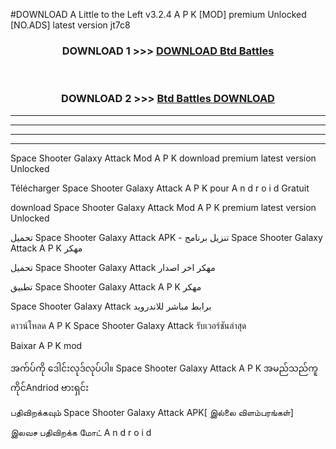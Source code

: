 #DOWNLOAD A Little to the Left v3.2.4 A P K [MOD] premium Unlocked [NO.ADS] latest version jt7c8 



<div align="center">

<h3>DOWNLOAD 1 >>> <a href="https://getmod1.web.app/?judule=Btd Battles">DOWNLOAD Btd Battles</a></h3><br>

<h3>DOWNLOAD 2 >>> <a href="https://getmod1.web.app/?judule=Btd Battles">Btd Battles DOWNLOAD </a></h3>

</div>


----------------------------------------------------------

----------------------------------------------------------

----------------------------------------------------------

----------------------------------------------------------


Space Shooter Galaxy Attack Mod A P K download premium latest version Unlocked

Télécharger  Space Shooter Galaxy Attack A P K pour A n d r o i d Gratuit

download Space Shooter Galaxy Attack Mod A P K premium latest version Unlocked

تحميل Space Shooter Galaxy Attack APK - تنزيل برنامج Space Shooter Galaxy Attack A P K مهكر

تحميل Space Shooter Galaxy Attack مهكر اخر اصدار

تطبيق Space Shooter Galaxy Attack A P K مهكر

Space Shooter Galaxy Attack برابط مباشر للاندرويد

ดาวน์โหลด A P K Space Shooter Galaxy Attack รับเวอร์ชันล่าสุด

Baixar A P K mod

အက်ပ်ကို ဒေါင်းလုဒ်လုပ်ပါ။ Space Shooter Galaxy Attack A P K အမည်သည်ကူကိုင်Andriod ဗားရှင်း

பதிவிறக்கவும் Space Shooter Galaxy Attack APK[ இல்லை விளம்பரங்கள்] 
 
இலவச பதிவிறக்க மோட் A n d r o i d



